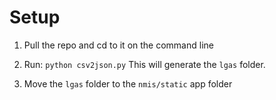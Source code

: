 Setup
======

1. Pull the repo and cd to it on the command line

2. Run: ``python csv2json.py`` This will generate the ``lgas`` folder.

3. Move the ``lgas`` folder to the ``nmis/static`` app folder

